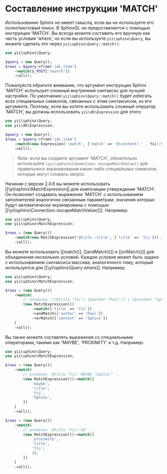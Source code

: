 Составление инструкции 'MATCH'
===========================

Использование Sphinx не имеет смысла, если вы не используете его полнотекстовый поиск.
В SphinxQL он предоставляется с помощью инструкции 'MATCH'. Вы всегда можете составить его вручную как часть условия 'where', но если вы используете `yii\sphinx\Query`, вы можете сделать это через `yii\sphinx\Query::match()`:

```php
use yii\sphinx\Query;

$query = new Query();
$rows = $query->from('idx_item')
    ->match($_POST['search'])
    ->all();
```

Пожалуйста обратите внимание, что аргумент инструкции Sphinx 'MATCH' использует сложный внутренний синтаксис для лучшей настройки.
По умолчанию `yii\sphinx\Query::match()` будет избегать всех специальных символов, связанных с этим синтаксисом, из его аргумента. Поэтому, если вы хотите использовать сложный оператор 'MATCH', вы должны использовать `yii\db\Expression` для этого:

```php
use yii\sphinx\Query;
use yii\db\Expression;

$query = new Query();
$rows = $query->from('idx_item')
    ->match(new Expression(':match', ['match' => '@(content) ' . Yii::$app->sphinx->escapeMatchValue($_POST['search'])]))
    ->all();
```

> Note: если вы создаете аргумент 'MATCH', обязательно используйте `\yii\sphinx\Connection::escapeMatchValue()` для правильного экранирования каких-либо специальных символов, которые могут сломать запрос.

Начиная с версии 2.0.6 вы можете использовать [[\yii\sphinx\MatchExpression]] для композиции утверждения 'MATCH'.
Он позволяет создавать выражение 'MATCH' с использованием заполнителей аналогично связанным параметрам, значения которых будут автоматически экранированы с помощью [[\yii\sphinx\Connection::escapeMatchValue()]].
Например:

```php
use yii\sphinx\Query;
use yii\sphinx\MatchExpression;

$rows = (new Query())
    ->match(new MatchExpression('@title :title', ['title' => 'Yii'])) // value of ':title' will be escaped automatically
    ->all();
```

Вы можете использовать [[match()], [[andMatch()]] и [[orMatch()]] для объединения нескольких условий.
Каждое условие может быть задано с использованием синтаксиса массива, аналогичного тому, который используется для [[\yii\sphinx\Query:where]].
Например:

```php
use yii\sphinx\Query;
use yii\sphinx\MatchExpression;

$rows = (new Query())
    ->match(
        // produces '((@title "Yii") (@author "Paul")) | (@content "Sphinx")' :
        (new MatchExpression())
            ->match(['title' => 'Yii'])
            ->andMatch(['author' => 'Paul'])
            ->orMatch(['content' => 'Sphinx'])
    )
    ->all();
```

Вы также можете составлять выражения со специальными операторами, такими как 'MAYBE', 'PROXIMITY' и т.д.
Например:

```php
use yii\sphinx\Query;
use yii\sphinx\MatchExpression;

$rows = (new Query())
    ->match(
        // produces '@title "Yii" MAYBE "Sphinx"' :
        (new MatchExpression())->match([
            'maybe',
            'title',
            'Yii',
            'Sphinx',
        ])
    )
    ->all();

$rows = (new Query())
    ->match(
        // produces '@title "Yii"~10' :
        (new MatchExpression())->match([
            'proximity',
            'title',
            'Yii',
            10,
        ])
    )
    ->all();
```
